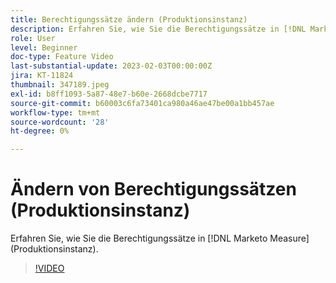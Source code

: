 ```yaml
---
title: Berechtigungssätze ändern (Produktionsinstanz)
description: Erfahren Sie, wie Sie die Berechtigungssätze in [!DNL Marketo Measure] (Produktionsinstanz).
role: User
level: Beginner
doc-type: Feature Video
last-substantial-update: 2023-02-03T00:00:00Z
jira: KT-11824
thumbnail: 347189.jpeg
exl-id: b8ff1093-5a87-48e7-b60e-2668dcbe7717
source-git-commit: b60003c6fa73401ca980a46ae47be00a1bb457ae
workflow-type: tm+mt
source-wordcount: '28'
ht-degree: 0%

---
```


# Ändern von Berechtigungssätzen (Produktionsinstanz)

Erfahren Sie, wie Sie die Berechtigungssätze in [!DNL Marketo Measure] (Produktionsinstanz).

>[!VIDEO](https://video.tv.adobe.com/v/347189/?quality=12&learn=on)
